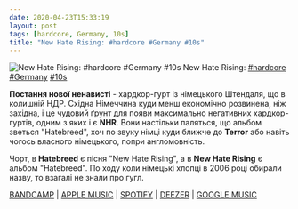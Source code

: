 ```yaml
---
date: 2020-04-23T15:33:19
layout: post
tags: [hardcore, Germany, 10s]
title: "New Hate Rising: #hardcore #Germany #10s"
---
```

![New Hate Rising: #hardcore #Germany #10s](/assets/photos/photo_946@23-04-2020_15-33-19.jpg)
New Hate Rising: [#hardcore](/tags/#hardcore) [#Germany](/tags/#Germany) [#10s](/tags/#10s)

**Постання нової ненависті** - хардкор-гурт із німецького Штендаля, що в колишній НДР. Східна Німеччина куди менш економічно розвинена, ніж західна, і це чудовий ґрунт для появи максимально негативних хардкор-гуртів, одним з яких і є **NHR**. Вони настільки паляться, що альбом зветься &quot;Hatebreed&quot;, хоч по звуку німці куди ближче до **Terror** або навіть чогось власного німецького, попри англомовність.

Чорт, в **Hatebreed** є пісня &quot;New Hate Rising&quot;, а в **New Hate Rising** є альбом &quot;Hatebreed&quot;. По ходу коли німецькі хлопці в 2006 році обирали назву, то взагалі не знали про гугл.

[BANDCAMP](https://newhaterising.bandcamp.com/album/hatebreed) | [APPLE MUSIC](https://music.apple.com/lu/album/hatebreed/948511192) | [SPOTIFY](https://open.spotify.com/album/4i7ssKR6dmDYNAAHv95tPL) | [DEEZER](https://www.deezer.com/album/9291576?utm_source=deezer&amp;utm_content=album-9291576&amp;utm_term=1601611822_1587645077&amp;utm_medium=web) | [GOOGLE MUSIC](https://play.google.com/music/m/Bhiln7qeuakepj6ffyd7vdyvnki?t=Hatebreed_-_New_Hate_Rising)